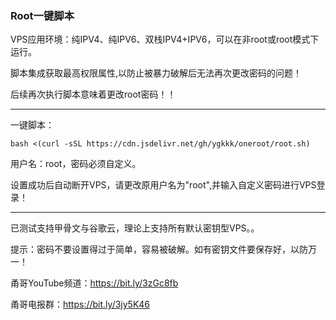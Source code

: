 ### Root一键脚本

VPS应用环境：纯IPV4、纯IPV6、双栈IPV4+IPV6，可以在非root或root模式下运行。

脚本集成获取最高权限属性,以防止被暴力破解后无法再次更改密码的问题！

后续再次执行脚本意味着更改root密码！！

-----------------------------------------------------------------------------------------

一键脚本：

```
bash <(curl -sSL https://cdn.jsdelivr.net/gh/ygkkk/oneroot/root.sh)
```

用户名：root，密码必须自定义。

设置成功后自动断开VPS，请更改原用户名为"root",并输入自定义密码进行VPS登录！

--------------------------------------------------------------------------------------

已测试支持甲骨文与谷歌云，理论上支持所有默认密钥型VPS。。

提示：密码不要设置得过于简单，容易被破解。如有密钥文件要保存好，以防万一！

甬哥YouTube频道：https://bit.ly/3zGc8fb

甬哥电报群：https://bit.ly/3jy5K46

